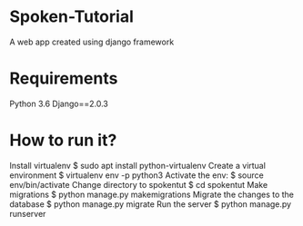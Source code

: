 # Spoken-Tutorial
A web app created using django framework
# Requirements
Python 3.6 Django==2.0.3

# How to run it?
Install virtualenv 
$ sudo apt install python-virtualenv 
Create a virtual environment 
$ virtualenv env -p python3 
Activate the env: 
$ source env/bin/activate 
Change directory to spokentut 
$ cd spokentut 
Make migrations 
$ python manage.py makemigrations 
Migrate the changes to the database 
$ python manage.py migrate 
Run the server 
$ python manage.py runserver
